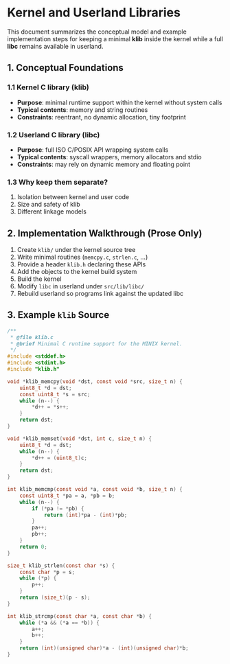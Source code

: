 # Kernel and Userland Libraries

This document summarizes the conceptual model and example
implementation steps for keeping a minimal **klib** inside the kernel
while a full **libc** remains available in userland.

## 1. Conceptual Foundations

### 1.1 Kernel C library (klib)

* **Purpose**: minimal runtime support within the kernel without system calls
* **Typical contents**: memory and string routines
* **Constraints**: reentrant, no dynamic allocation, tiny footprint

### 1.2 Userland C library (libc)

* **Purpose**: full ISO C/POSIX API wrapping system calls
* **Typical contents**: syscall wrappers, memory allocators and stdio
* **Constraints**: may rely on dynamic memory and floating point

### 1.3 Why keep them separate?

1. Isolation between kernel and user code
2. Size and safety of klib
3. Different linkage models

## 2. Implementation Walkthrough (Prose Only)

1. Create `klib/` under the kernel source tree
2. Write minimal routines (`memcpy.c`, `strlen.c`, ...)
3. Provide a header `klib.h` declaring these APIs
4. Add the objects to the kernel build system
5. Build the kernel
6. Modify `libc` in userland under `src/lib/libc/`
7. Rebuild userland so programs link against the updated libc

## 3. Example `klib` Source

```c
/**
 * @file klib.c
 * @brief Minimal C runtime support for the MINIX kernel.
 */
#include <stddef.h>
#include <stdint.h>
#include "klib.h"

void *klib_memcpy(void *dst, const void *src, size_t n) {
    uint8_t *d = dst;
    const uint8_t *s = src;
    while (n--) {
        *d++ = *s++;
    }
    return dst;
}

void *klib_memset(void *dst, int c, size_t n) {
    uint8_t *d = dst;
    while (n--) {
        *d++ = (uint8_t)c;
    }
    return dst;
}

int klib_memcmp(const void *a, const void *b, size_t n) {
    const uint8_t *pa = a, *pb = b;
    while (n--) {
        if (*pa != *pb) {
            return (int)*pa - (int)*pb;
        }
        pa++;
        pb++;
    }
    return 0;
}

size_t klib_strlen(const char *s) {
    const char *p = s;
    while (*p) {
        p++;
    }
    return (size_t)(p - s);
}

int klib_strcmp(const char *a, const char *b) {
    while (*a && (*a == *b)) {
        a++;
        b++;
    }
    return (int)(unsigned char)*a - (int)(unsigned char)*b;
}
```

